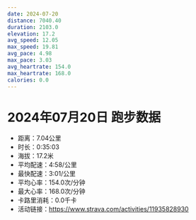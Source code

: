 ```yaml
---
date: 2024-07-20
distance: 7040.40
duration: 2103.0
elevation: 17.2
avg_speed: 12.05
max_speed: 19.81
avg_pace: 4.98
max_pace: 3.03
avg_heartrate: 154.0
max_heartrate: 168.0
calories: 0.0
---
```


# 2024年07月20日 跑步数据

- 距离：7.04公里
- 时长：0:35:03
- 海拔：17.2米
- 平均配速：4:58/公里
- 最快配速：3:01/公里
- 平均心率：154.0次/分钟
- 最大心率：168.0次/分钟
- 卡路里消耗：0.0千卡
- 活动链接：https://www.strava.com/activities/11935828930
